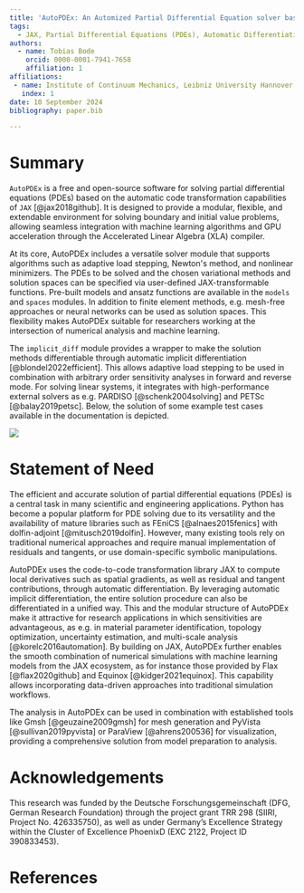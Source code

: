 ```yaml
---
title: 'AutoPDEx: An Automized Partial Differential Equation solver based on JAX'
tags:
  - JAX, Partial Differential Equations (PDEs), Automatic Differentiation, Sensitivity Analysis, Machine Learning
authors:
  - name: Tobias Bode
    orcid: 0000-0001-7941-7658
    affiliation: 1
affiliations:
 - name: Institute of Continuum Mechanics, Leibniz University Hannover, An der Universität 1, 30823 Garbsen, Germany
   index: 1
date: 10 September 2024
bibliography: paper.bib

---
```


# Summary

`AutoPDEx` is a free and open-source software for solving partial differential equations (PDEs) based on the automatic code transformation capabilities of `JAX` [@jax2018github]. It is designed to provide a modular, flexible, and extendable environment for solving boundary and initial value problems, allowing seamless integration with machine learning algorithms and GPU acceleration through the Accelerated Linear Algebra (XLA) compiler.

At its core, AutoPDEx includes a versatile solver module that supports algorithms such as adaptive load stepping, Newton's method, and nonlinear minimizers. The PDEs to be solved and the chosen variational methods and solution spaces can be specified via user-defined JAX-transformable functions. Pre-built models and ansatz functions are available in the `models` and `spaces` modules. In addition to finite element methods, e.g. mesh-free approaches or neural networks can be used as solution spaces. This flexibility makes AutoPDEx suitable for researchers working at the intersection of numerical analysis and machine learning.

The `implicit_diff` module provides a wrapper to make the solution methods differentiable through automatic implicit differentiation [@blondel2022efficient]. This allows adaptive load stepping to be used in combination with arbitrary order sensitivity analyses in forward and reverse mode. For solving linear systems, it integrates with high-performance external solvers as e.g. PARDISO [@schenk2004solving] and PETSc [@balay2019petsc]. Below, the solution of some example test cases available in the documentation is depicted.

![](../docs/_static/demos.png)

# Statement of Need

The efficient and accurate solution of partial differential equations (PDEs) is a central task in many scientific and engineering applications. Python has become a popular platform for PDE solving due to its versatility and the availability of mature libraries such as FEniCS [@alnaes2015fenics] with dolfin-adjoint [@mitusch2019dolfin]. However, many existing tools rely on traditional numerical approaches and require manual implementation of residuals and tangents, or use domain-specific symbolic manipulations.

AutoPDEx uses the code-to-code transformation library JAX to compute local derivatives such as spatial gradients, as well as residual and tangent contributions, through automatic differentiation. By leveraging automatic implicit differentiation, the entire solution procedure can also be differentiated in a unified way. This and the modular structure of AutoPDEx make it attractive for research applications in which sensitivities are advantageous, as e.g. in material parameter identification, topology optimization, uncertainty estimation, and multi-scale analysis [@korelc2016automation]. By building on JAX, AutoPDEx further enables the smooth combination of numerical simulations with machine learning models from the JAX ecosystem, as for instance those provided by Flax [@flax2020github] and Equinox [@kidger2021equinox]. This capability allows incorporating data-driven approaches into traditional simulation workflows. 

The analysis in AutoPDEx can be used in combination with established tools like Gmsh [@geuzaine2009gmsh] for mesh generation and PyVista [@sullivan2019pyvista] or ParaView [@ahrens200536] for visualization, providing a comprehensive solution from model preparation to analysis.

# Acknowledgements

This research was funded by the Deutsche Forschungsgemeinschaft (DFG, German Research Foundation) through the project grant TRR 298 (SIIRI, Project No. 426335750), as well as under Germany’s Excellence Strategy within the Cluster of Excellence PhoenixD (EXC 2122, Project ID 390833453).

# References
